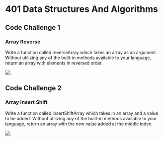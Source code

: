 # 401 Data Structures And Algorithms

## Code Challenge 1

### Array Reverse

Write a function called reverseArray which takes an array as an argument. Without utilizing any of the built-in methods available to your language, return an array with elements in reversed order.

![.](https://i.imgur.com/sPpQ0wA.png)

## Code Challenge 2

### Array Insert Shift

Write a function called insertShiftArray which takes in an array and a value to be added. Without utilizing any of the built-in methods available to your language, return an array with the new value added at the middle index.

![.](https://i.imgur.com/jVerJqy.png)